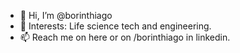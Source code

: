 - 👋 Hi, I’m @borinthiago
- 👀 Interests: Life science tech and engineering.
- 📫 Reach me on here or on /borinthiago in linkedin.

<!---
borinthiago/borinthiago is a ✨ special ✨ repository because its `README.md` (this file) appears on your GitHub profile.
You can click the Preview link to take a look at your changes.
--->

